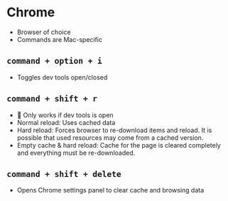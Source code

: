 # Chrome

- Browser of choice
- Commands are Mac-specific

## `command + option + i`

- Toggles dev tools open/closed

## `command + shift + r`

- 📣 Only works if dev tools is open
- Normal reload: Uses cached data
- Hard reload: Forces browser to re-download items and reload. It is possible that used resources may come from a cached version.
- Empty cache & hard reload: Cache for the page is cleared completely and everything must be re-downloaded.

## `command + shift + delete`

- Opens Chrome settings panel to clear cache and browsing data
